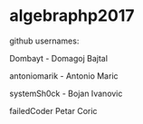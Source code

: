 # algebraphp2017

github usernames:

Dombayt - Domagoj Bajtal

antoniomarik - Antonio Maric

systemSh0ck - Bojan Ivanovic

failedCoder Petar Coric
